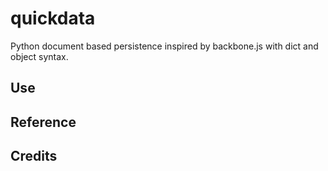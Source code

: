 quickdata
==========

Python document based persistence inspired by backbone.js with dict and object syntax. 

## Use


## Reference


## Credits


